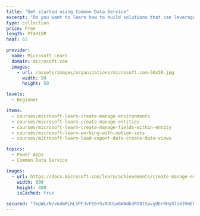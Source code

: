 ```yaml
---
title: "Get started using Common Data Service"
excerpt: "Do you want to learn how to build solutions that can leverage a standardized data structure and work with other solutions sharing the same data model?  Do you want to extend the standard model to support custom solutions? This learning path will explain the concepts behind and benefits of Common Data Service. Creating an environment, entities, fields and options sets are also discussed."
type: collection
price: Free
length: PT4H15M
heat: 62

provider:
  name: Microsoft Learn
  domain: microsoft.com
  images:
    - url: /assets/images/organizations/microsoft.com-50x50.jpg
      width: 50
      height: 50

levels:
  - Beginner

items:
  - courses/microsoft-learn-create-manage-environments
  - courses/microsoft-learn-create-manage-entities
  - courses/microsoft-learn-create-manage-fields-within-entity
  - courses/microsoft-learn-working-with-option-sets
  - courses/microsoft-learn-load-export-data-create-data-views

topics:
  - Power Apps
  - Common Data Service

images:
  - url: https://docs.microsoft.com/learn/achievements/create-manage-environments-social.png
    width: 800
    height: 400
    isCached: true

secured: "7mpWLcN/vkdmMLhL5PFJvFE6+SvXUUio6W4db3RT8tSavgUErRHyXliXJVmE0ZSXCz7meHgml6Oam4Of9nqnNJbLP1J3kDuUbVLwQrUdUJ3gYeHqFF5AaruuDU4SfCwjVJRTMlnDaIhXTbBvE3kgs501nuDD6LOes0Jb9XvOWCi6CQqg86Nmywb+LuayJnZQkjFF6bE3Qpj1RmrcDBQZpdd/AUgev4Xr6+D9ntvxH0gX8FQO9EovMPLNCmfk6VXS6QIdbMMowpw7/JHNy0xKIOuSPewkdO9IcxIc5lj5Uc5+MnHRo8T1ZnkftOjcyO0M6SU0u5LWBt8jB3tMqQY/3D/ApcytJBO23ydJfjlWQGo=;CAYiSUsB31yO+SQitRJr1A=="
---
```


